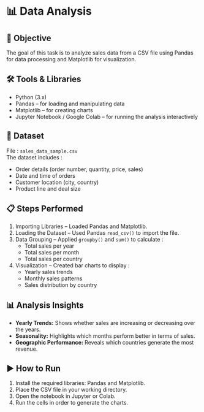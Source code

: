 # 📊 Data Analysis

## 📌 Objective
The goal of this task is to analyze sales data from a CSV file using Pandas for data processing and Matplotlib for visualization.

## 🛠 Tools & Libraries
- Python (3.x)
- Pandas – for loading and manipulating data
- Matplotlib – for creating charts
- Jupyter Notebook / Google Colab – for running the analysis interactively

## 📂 Dataset
File : `sales_data_sample.csv`  
The dataset includes :
- Order details (order number, quantity, price, sales)
- Date and time of orders
- Customer location (city, country)
- Product line and deal size

## 📋 Steps Performed
1. Importing Libraries – Loaded Pandas and Matplotlib.
2. Loading the Dataset – Used Pandas `read_csv()` to import the file.
3. Data Grouping – Applied `groupby()` and `sum()` to calculate :
   - Total sales per year
   - Total sales per month
   - Total sales per country
4. Visualization – Created bar charts to display :
   - Yearly sales trends
   - Monthly sales patterns
   - Sales distribution by country

## 📊 Analysis Insights
- **Yearly Trends:** Shows whether sales are increasing or decreasing over the years.
- **Seasonality:** Highlights which months perform better in terms of sales.
- **Geographic Performance:** Reveals which countries generate the most revenue.

## ▶ How to Run
1. Install the required libraries: Pandas and Matplotlib.
2. Place the CSV file in your working directory.
3. Open the notebook in Jupyter or Colab.
4. Run the cells in order to generate the charts.
